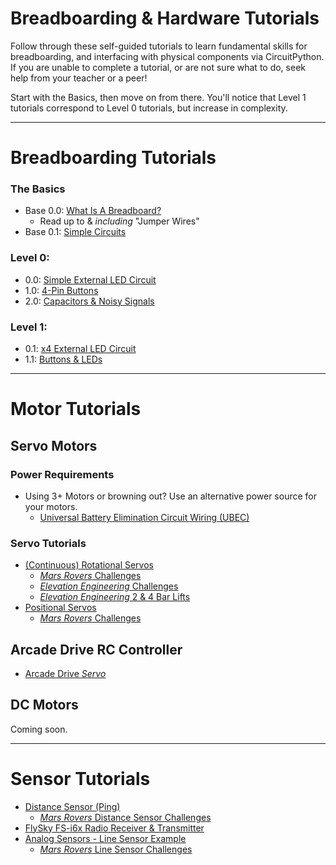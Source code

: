 # Breadboarding & Hardware Tutorials 
Follow through these self-guided tutorials to learn fundamental skills for breadboarding, and interfacing with physical components via CircuitPython. If you are unable to complete a tutorial, or are not sure what to do, seek help from your teacher or a peer! 

Start with the Basics, then move on from there. You'll notice that Level 1 tutorials correspond to Level 0 tutorials, but increase in complexity. 

***

# Breadboarding Tutorials

### The Basics
* Base 0.0: [What Is A Breadboard?](https://learn.adafruit.com/breadboards-for-beginners/introduction)
    * Read up to & *including* "Jumper Wires" 
* Base 0.1: [Simple Circuits](physical_component_tutorials/breadboard_basics/breadboard_basics.md)

### Level 0:
* 0.0: [Simple External LED Circuit](physical_component_tutorials/basic_led_debug/single_led_0.md)
* 1.0: [4-Pin Buttons](https://sites.google.com/view/circuitpython/tutorials/button-and-led)
* 2.0: [Capacitors & Noisy Signals](physical_component_tutorials/capacitors_breadboard/Capacitors.md)

### Level 1:
* 0.1: [x4 External LED Circuit](physical_component_tutorials/basic_led_debug/single_led_1.md)
* 1.1: [Buttons & LEDs](physical_component_tutorials/4-Pin_Buttons/button_4_1.md)

***

# Motor Tutorials

## Servo Motors
### Power Requirements
* Using 3+ Motors or browning out? Use an alternative power source for your motors.
    * [Universal Battery Elimination Circuit Wiring (UBEC)](physical_component_tutorials/UBEC/ubec_learning.md)

### Servo Tutorials
* [(Continuous) Rotational Servos](physical_component_tutorials/servo_motors/ContinuousRotationalServos.md)
    * [*Mars Rovers* Challenges](physical_component_tutorials/servo_motors/RotationalChallenges.md)
    * [*Elevation Engineering* Challenges](physical_component_tutorials/servo_motors/RotationalChallenges_Engineering.md)
    * [*Elevation Engineering* 2 & 4 Bar Lifts](elevation_engineering/4_bar_lifts.md)
* [Positional Servos](physical_component_tutorials/servo_motors/PositionalServos.md)
    * [*Mars Rovers* Challenges](physical_component_tutorials/servo_motors/PositionalServoChallenges_Mars.md)

## Arcade Drive RC Controller
* [Arcade Drive *Servo*](../RC_control_FlySky_FS-I6x/arcade_drive_module/ArcadeDrive_learning.md)

## DC Motors
Coming soon. 

*** 

# Sensor Tutorials
* [Distance Sensor (Ping)](physical_component_tutorials/ping_sensor/README.md)
    * [*Mars Rovers* Distance Sensor Challenges](physical_component_tutorials/ping_sensor/DistanceSensorChallenges.md)
* [FlySky FS-i6x Radio Receiver & Transmitter](../RC_control_FlySky_FS-I6x/learning_modules/Fly_sky_learning.md)
* [Analog Sensors - Line Sensor Example](physical_component_tutorials/analog_in/analog_io_learning.md)
    * [*Mars Rovers* Line Sensor Challenges](physical_component_tutorials/analog_in/line_sensor_challenges.md)